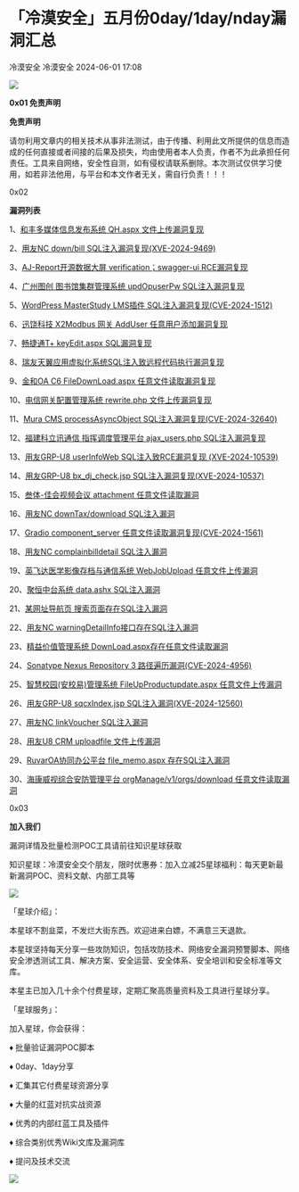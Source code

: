 #  「冷漠安全」五月份0day/1day/nday漏洞汇总   
冷漠安全  冷漠安全   2024-06-01 17:08  
  
![](https://mmbiz.qpic.cn/sz_mmbiz_gif/rPMtsalfZ0pFeDPJNnYaE7pYibBLQrUbLZwqelcotCqhYf0seBKfHroSUm8XuHyka5I3SmicWcJYUpZbFmxJCZ1Q/640?wx_fmt=gif&from=appmsg "")  
  
**0x01 免责声明**  
  
**免责声明**  
  
请勿利用文章内的相关技术从事非法测试，由于传播、利用此文所提供的信息而造成的任何直接或者间接的后果及损失，均由使用者本人负责，作者不为此承担任何责任。工具来自网络，安全性自测，如有侵权请联系删除。本次测试仅供学习使用，如若非法他用，与平台和本文作者无关，需自行负责！！！  
  
0x02  
  
**漏洞列表**  
  
1、[和丰多媒体信息发布系统 QH.aspx 文件上传漏洞复现](https://mp.weixin.qq.com/s?__biz=MzkyNDY3MTY3MA==&mid=2247484164&idx=1&sn=a41aedcc07966d97801c3055b8486fef&chksm=c1d308ddf6a481cb38fbacc7a01f06f3fc8eb3c2572dad4e20ead0744d7883373b2f5947484b&scene=21#wechat_redirect)  
  
  
2、[用友NC down/bill SQL注入漏洞复现(XVE-2024-9469)](https://mp.weixin.qq.com/s?__biz=MzkyNDY3MTY3MA==&mid=2247484173&idx=1&sn=1431c14ff5b4fc35e95e62cdc4da3923&chksm=c1d308d4f6a481c2c38ca8f20a784179cc7a96fb24df8fd90b58efe6b898c5958ac2c35ff295&token=388632826&lang=zh_CN&scene=21#wechat_redirect)  
  
  
3、[AJ-Report开源数据大屏 verification；swagger-ui RCE漏洞复现](https://mp.weixin.qq.com/s?__biz=MzkyNDY3MTY3MA==&mid=2247484182&idx=1&sn=bee48096b9c4244c1e7369d6c3b86d78&chksm=c1d308cff6a481d90e4959fb206c1768c37dd09b9016d26c62956b4482eaf3b7b66be6d40077&scene=21#wechat_redirect)  
  
  
4、[广州图创 图书馆集群管理系统 updOpuserPw SQL注入漏洞复现](https://mp.weixin.qq.com/s?__biz=MzkyNDY3MTY3MA==&mid=2247484191&idx=1&sn=2bf1804abb0d4a7b3af9c11b98e9d0a9&chksm=c1d308c6f6a481d03cfb8bd5653f092032a9426b90fd136a512ac44f086be0ef46251836834a&scene=21#wechat_redirect)  
  
  
5、[WordPress MasterStudy LMS插件 SQL注入漏洞复现(CVE-2024-1512)](https://mp.weixin.qq.com/s?__biz=MzkyNDY3MTY3MA==&mid=2247484200&idx=1&sn=5165729277f2a30c783a3ccf4692bbf2&chksm=c1d308f1f6a481e715a24ae34d0c2c2ffd220052b50f1bdf6659b10d452bd3e1b0efaab4533b&scene=21#wechat_redirect)  
  
  
6、[迅饶科技 X2Modbus 网关 AddUser 任意用户添加漏洞复现](https://mp.weixin.qq.com/s?__biz=MzkyNDY3MTY3MA==&mid=2247484210&idx=1&sn=40fe0d09e173696a44f56e7fb54d9efb&chksm=c1d308ebf6a481fde2753b6e5544eb382fbc2deff71ce29795fdb9a86e354d8e05391113d306&scene=21#wechat_redirect)  
  
  
7、[畅捷通T+ keyEdit.aspx SQL漏洞复现](https://mp.weixin.qq.com/s?__biz=MzkyNDY3MTY3MA==&mid=2247484220&idx=1&sn=4ad324100d1930314e21e3af1b30c04f&chksm=c1d308e5f6a481f3ae6298ddc03fb9fa4f2f84a80d3ac8c5e0fe26e930e57d1450c3fe6287e7&scene=21#wechat_redirect)  
  
  
8、[瑞友天翼应用虚拟化系统SQL注入致远程代码执行漏洞复现](https://mp.weixin.qq.com/s?__biz=MzkyNDY3MTY3MA==&mid=2247484230&idx=1&sn=92d0526c456603885269fa75ac196af6&chksm=c1d3089ff6a4818939b4b792f19000b20a756ddc2690ce18c326e83f5230227cdbf29ae5541a&scene=21#wechat_redirect)  
  
  
9、[金和OA C6 FileDownLoad.aspx 任意文件读取漏洞复现](https://mp.weixin.qq.com/s?__biz=MzkyNDY3MTY3MA==&mid=2247484239&idx=1&sn=fb2902d2b95476ffada3ba13e027ba31&chksm=c1d30896f6a48180c5a38c8d8353010a44b840c99dd00a69a0d32f8fe473bdb118b75804f0bf&scene=21#wechat_redirect)  
  
  
10、[电信网关配置管理系统 rewrite.php 文件上传漏洞复现](https://mp.weixin.qq.com/s?__biz=MzkyNDY3MTY3MA==&mid=2247484249&idx=1&sn=96092822fe44a7d4258f835ae7fa391f&chksm=c1d30880f6a48196dc9357157aeb7f40c93a69e2d8f0974ec1ff021bc9ee1a70330a91b60cb2&scene=21#wechat_redirect)  
  
  
11、[Mura CMS processAsyncObject SQL注入漏洞复现(CVE-2024-32640)](https://mp.weixin.qq.com/s?__biz=MzkyNDY3MTY3MA==&mid=2247484258&idx=1&sn=bb7a92174341ad9bdc0bcfccbb6ab596&chksm=c1d308bbf6a481add48fd1fdb9d77eb56c9b73115ba1a3ecb794d4912c0f5b8108dfbd618a57&scene=21#wechat_redirect)  
  
  
12、[福建科立讯通信 指挥调度管理平台 ajax_users.php SQL注入漏洞复现](https://mp.weixin.qq.com/s?__biz=MzkyNDY3MTY3MA==&mid=2247484267&idx=1&sn=265ada30761978e5e5de26c0cfcb1899&chksm=c1d308b2f6a481a40d7d1a4f8c5e81b4ee45e854f99b57f216a4fafd3c23aa5756db0aee395f&scene=21#wechat_redirect)  
  
  
13、[用友GRP-U8 userInfoWeb SQL注入致RCE漏洞复现 (XVE-2024-10539)](https://mp.weixin.qq.com/s?__biz=MzkyNDY3MTY3MA==&mid=2247484276&idx=1&sn=147fb493c44b6f2e540a8fa2333c85e0&chksm=c1d308adf6a481bbc0199a3b2f92a1816a73cd61d2d3cabbdb486bda05fee5f20afff765f2f5&scene=21#wechat_redirect)  
[](https://mp.weixin.qq.com/s?__biz=MzkyNDY3MTY3MA==&mid=2247484276&idx=1&sn=147fb493c44b6f2e540a8fa2333c85e0&chksm=c1d308adf6a481bbc0199a3b2f92a1816a73cd61d2d3cabbdb486bda05fee5f20afff765f2f5&scene=21#wechat_redirect)  
  
  
14、[用友GRP-U8 bx_dj_check.jsp SQL注入漏洞复现(XVE-2024-10537)](https://mp.weixin.qq.com/s?__biz=MzkyNDY3MTY3MA==&mid=2247484285&idx=1&sn=977ccfc32ef4e711fb749ebb7439b698&chksm=c1d308a4f6a481b2dcf16dad9d42cd98a5b34b82530b1e831d28905a16b331580d567f80fae6&scene=21#wechat_redirect)  
  
  
15、[叁体-佳会视频会议 attachment 任意文件读取漏洞](https://mp.weixin.qq.com/s?__biz=MzkyNDY3MTY3MA==&mid=2247484294&idx=1&sn=e7286dca3a766dd004b48796a8fece7f&chksm=c1d3085ff6a4814902390cba11b2e7c595e8d370f14f0c19740b09b02eed45d0b89e70acf13b&scene=21#wechat_redirect)  
  
  
16、[用友NC downTax/download SQL注入漏洞](https://mp.weixin.qq.com/s?__biz=MzkyNDY3MTY3MA==&mid=2247484303&idx=1&sn=4b9ecb4863d8419d018cbe5e4d9f36d4&chksm=c1d30856f6a48140a06e471867b911bd8d5bc26a84e19ba2bddc79c1c0870b96383690e37a08&scene=21#wechat_redirect)  
  
  
17、[Gradio component_server 任意文件读取漏洞复现(CVE-2024-1561)](https://mp.weixin.qq.com/s?__biz=MzkyNDY3MTY3MA==&mid=2247484314&idx=1&sn=7d3b84a77776caa4972e6ca33bed1d5a&chksm=c1d30843f6a481558b0836be5b8ead9fd9f09b74b7c18ecdf11ab0f218ae6a01859e4a9d3414&scene=21#wechat_redirect)  
  
  
18、[用友NC complainbilldetail SQL注入漏洞](https://mp.weixin.qq.com/s?__biz=MzkyNDY3MTY3MA==&mid=2247484323&idx=1&sn=4fef80d571e8f1e703eb75f19f368e87&chksm=c1d3087af6a4816c918cab12b8f2ce68d60aab20b653463eda8e87151c076e29170f0304486b&scene=21#wechat_redirect)  
  
  
19、[英飞达医学影像存档与通信系统 WebJobUpload 任意文件上传漏洞](https://mp.weixin.qq.com/s?__biz=MzkyNDY3MTY3MA==&mid=2247484332&idx=1&sn=1ec0efe6206597ee81da5b4f55a60a78&chksm=c1d30875f6a48163ae78330d1293b6c66a61b64073a92cec72744041723e03bb368158d4df4f&scene=21#wechat_redirect)  
  
  
20、[聚恒中台系统 data.ashx SQL注入漏洞](https://mp.weixin.qq.com/s?__biz=MzkyNDY3MTY3MA==&mid=2247484343&idx=1&sn=a6cb688eee436e861dc35f026740c17a&chksm=c1d3086ef6a4817803ab97d5a7b6920fb83384dc97dc465b16a4a39405f4ced1ddee82606227&scene=21#wechat_redirect)  
  
  
21、[某网址导航页 搜索页面存在SQL注入漏洞](https://mp.weixin.qq.com/s?__biz=MzkyNDY3MTY3MA==&mid=2247484352&idx=1&sn=1add312614f437b839c518ed66e347d9&chksm=c1d30819f6a4810f20a6c09191f872058354c6fe24a41aa929275c1977f97b192271655e9a63&scene=21#wechat_redirect)  
  
  
22、[用友NC warningDetailInfo接口存在SQL注入漏洞](https://mp.weixin.qq.com/s?__biz=MzkyNDY3MTY3MA==&mid=2247484361&idx=1&sn=17cacf138b85f6eca0b1483b5eae8ce3&chksm=c1d30810f6a48106f25aded3a40b5e6a776a4512f4741ec8e79fdff50857a91b57b1eb388e29&scene=21#wechat_redirect)  
  
  
23、[精益价值管理系统 DownLoad.aspx存在任意文件读取漏洞](https://mp.weixin.qq.com/s?__biz=MzkyNDY3MTY3MA==&mid=2247484371&idx=1&sn=6b62207fc0cb65e960dc38647da75db3&chksm=c1d3080af6a4811c9f878a293fe11811ba3be7b20bba8c49a19eb26152b49790b83f056d0e5e&scene=21#wechat_redirect)  
  
  
24、[Sonatype Nexus Repository 3 路径遍历漏洞(CVE-2024-4956)](https://mp.weixin.qq.com/s?__biz=MzkyNDY3MTY3MA==&mid=2247484380&idx=1&sn=7c542581eae589a5538df3a8c293eb39&chksm=c1d30805f6a481135b01a7ec77a83fe105a77d8c11265e9e871db5bb102a31c8da28eea37449&scene=21#wechat_redirect)  
  
  
25、[智慧校园(安校易)管理系统 FileUpProductupdate.aspx 任意文件上传漏洞](https://mp.weixin.qq.com/s?__biz=MzkyNDY3MTY3MA==&mid=2247484390&idx=1&sn=594e1069c5707fd19d0e8c2a3d5060d4&chksm=c1d3083ff6a48129aff412ada67fb46c9c985e6f1e601b1a44a09a762569c49f7473f60c996a&scene=21#wechat_redirect)  
  
  
26、[用友GRP-U8 sqcxIndex.jsp SQL注入漏洞(XVE-2024-12560)](https://mp.weixin.qq.com/s?__biz=MzkyNDY3MTY3MA==&mid=2247484399&idx=1&sn=eea441368636fe22d94c6c6d1b83a011&chksm=c1d30836f6a48120bdce302bc971c7fb38d79ffd530ade0862775f15eb785936cfe040c4ddf1&scene=21#wechat_redirect)  
  
  
27、[用友NC linkVoucher SQL注入漏洞](https://mp.weixin.qq.com/s?__biz=MzkyNDY3MTY3MA==&mid=2247484409&idx=1&sn=a59e20cabb04a4fd6f3ec0792840e71c&chksm=c1d30820f6a4813653cc510258a1c207ece42ad86f410c691801e4191c6fd061a5b6ca8adf80&scene=21#wechat_redirect)  
  
  
28、[用友U8 CRM uploadfile 文件上传漏洞](https://mp.weixin.qq.com/s?__biz=MzkyNDY3MTY3MA==&mid=2247484419&idx=1&sn=3e2349b6c5bd64a5086afa8c85abc924&chksm=c1d30fdaf6a486ccdfc93267e685bad2c50b2b6a622ccbf2d83544deffd95aae2bb5ab271e7f&scene=21#wechat_redirect)  
  
  
29、[RuvarOA协同办公平台 file_memo.aspx 存在SQL注入漏洞](https://mp.weixin.qq.com/s?__biz=MzkyNDY3MTY3MA==&mid=2247484428&idx=1&sn=0f9a787e7dc85adf27033429b5a1b02b&chksm=c1d30fd5f6a486c3f5b88f6e9270e4306f60890db266bbff33cbb6248a9c300dd850c77cd2ae&scene=21#wechat_redirect)  
  
  
30、[海康威视综合安防管理平台 orgManage/v1/orgs/download 任意文件读取漏洞](https://mp.weixin.qq.com/s?__biz=MzkyNDY3MTY3MA==&mid=2247484437&idx=1&sn=744adfa94fd628c3f496465eb848a7f0&chksm=c1d30fccf6a486da2cd5b43f0b75194f92ef86da042bf780bbbbe3849942e6121636dea5327d&scene=21#wechat_redirect)  
  
  
0x03  
  
**加入我们**  
  
漏洞详情及批量检测POC工具请前往知识星球获取  
  
知识星球：冷漠安全交个朋友，限时优惠券：加入立减25星球福利：每天更新最新漏洞POC、资料文献、内部工具等  
  
![](https://mmbiz.qpic.cn/sz_mmbiz_png/rPMtsalfZ0pA9uVsMu6EDYM2nMianXiautcQPKWhHicEXwLkE8JUvMWkKljc1gQNcacYOEbGserURCHjptRgbCb0Q/640?wx_fmt=png&from=appmsg "")  
  
  
「星球介绍」：  
  
本星球不割韭菜，不发烂大街东西。欢迎进来白嫖，不满意三天退款。  
  
本星球坚持每天分享一些攻防知识，包括攻防技术、网络安全漏洞预警脚本、网络安全渗透测试工具、解决方案、安全运营、安全体系、安全培训和安全标准等文库。  
  
本星主已加入几十余个付费星球，定期汇聚高质量资料及工具进行星球分享。  
  
  
「星球服务」：  
  
  
加入星球，你会获得：  
  
  
♦ 批量验证漏洞POC脚本  
  
  
♦ 0day、1day分享  
  
  
♦ 汇集其它付费星球资源分享  
  
  
♦ 大量的红蓝对抗实战资源  
  
  
♦ 优秀的内部红蓝工具及插件  
  
  
♦ 综合类别优秀Wiki文库及漏洞库  
  
  
♦ 提问及技术交流  
  
![](https://mmbiz.qpic.cn/sz_mmbiz_gif/rPMtsalfZ0pA9uVsMu6EDYM2nMianXiaut5wm53q3sxxW8pHbM182CBRbWk0VGvjwl9IWQQCkzlzYCNJT3YFLCeA/640?wx_fmt=gif&from=appmsg "")  
  
  

